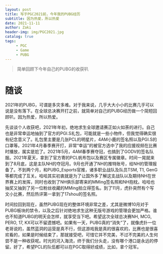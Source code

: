 ```yaml
---
layout: post
title: 写于PGC2021前，今年我的PUBG经历
subtitle: 因为热爱，所以热爱
date: 2021-11-11
author: Zaki
header-img: img/PGC2021.jpg
catalog: true
tags:
     - PGC
     - Game
     - PUBG
---
```


> 简单回顾下今年自己的PUBG的收获叭

# 随谈

2021年的PUBG，可谓是多灾多难。对于我来说，几乎大大小小的比赛几乎可以说是没有落下。在全球总决赛开打之前，就简单对自己的PUBG经历做一个简短回顾叭，因为热爱，所以热爱。



先谈谈个人收获吧，2021年年初，绝地求生全球邀请赛正如火如荼的进行。自己也是非常幸运地抽到了官方的PGI.S礼包，可能就是一些小物件，但我觉得确实很有纪念意义了。礼包里主要是几张PCL的明星片，4AM小鹿的签名照以及PGI.S的口罩等。2021年4月春季赛开打，非常“幸运”的被官方选中了我的应援视频在比赛时播放，属实是尬了。2021年5月，4AM春季赛夺冠，也搞到了GODV的签名队服。2021年夏天，拿到了官方寄的PCL帆布包以及赛区专属徽章。时间一晃就来到了8月底，这是主队NH的夺冠月。9月也开通了NH的推特账号，给NH的管理报备了。不到两个月，和PUBG_Esports官推，诸多职业战队及队员TSM, T1, GenG等都完成了互关。哈哈其实初衷就是为了让国外多了解这支战队以及期待NH在世界赛上的发挥，同时也收到了NH俱乐部寄来的MMing签名照和NH抱枕。哈哈也抽奖又抽到了另一位粉丝收藏的MMing拍立得签名。到了11月，虎扑突然有个写文小比赛，然后热评第一拿到了17shou的签名照。



时间拉回到现在，虽然PUBG现在的整体环境非常之差，尤其是微博10月对于PUBG板块的禁令，以及之后针对绝地求生这种无版号游戏的管理会更加严格。谁也不知道PUBG的明天会怎样，就享受当下吧。希望这次全球总决赛NH, MCG, PERO, 17, KX可以不留遗憾吧。如果有一天，PUBG真的“消失”了，就像虎扑一位老哥说的，虽然蓝洞的运营是真不行，但这游戏我是真的很喜欢的，比赛也是很喜欢看的，如果是时候结束了，那就接受吧，可惜它并不完美，不过不完美的人生何尝不是一种收获呢。时光的河入海流，终于我们分头走，没有哪个港口是永远的停留。好了，希望PCL的队伍都可以在PGC取得好成绩，比如，拿个冠军。
